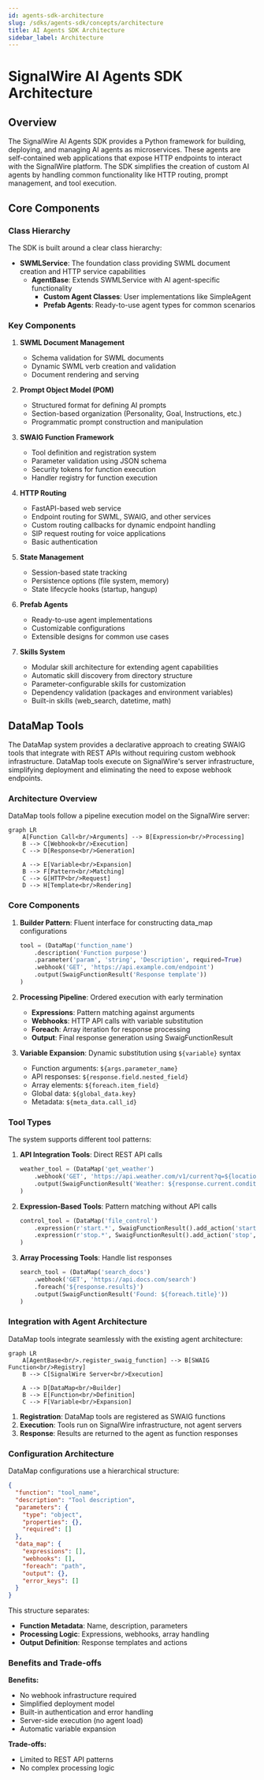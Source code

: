 ```yaml
---
id: agents-sdk-architecture
slug: /sdks/agents-sdk/concepts/architecture
title: AI Agents SDK Architecture
sidebar_label: Architecture
---
```


# SignalWire AI Agents SDK Architecture

## Overview

The SignalWire AI Agents SDK provides a Python framework for building, deploying, and managing AI agents as microservices. These agents are self-contained web applications that expose HTTP endpoints to interact with the SignalWire platform. The SDK simplifies the creation of custom AI agents by handling common functionality like HTTP routing, prompt management, and tool execution.

## Core Components

### Class Hierarchy

The SDK is built around a clear class hierarchy:

- **SWMLService**: The foundation class providing SWML document creation and HTTP service capabilities
  - **AgentBase**: Extends SWMLService with AI agent-specific functionality
    - **Custom Agent Classes**: User implementations like SimpleAgent
    - **Prefab Agents**: Ready-to-use agent types for common scenarios

### Key Components

1. **SWML Document Management**
   - Schema validation for SWML documents
   - Dynamic SWML verb creation and validation
   - Document rendering and serving

2. **Prompt Object Model (POM)**
   - Structured format for defining AI prompts
   - Section-based organization (Personality, Goal, Instructions, etc.)
   - Programmatic prompt construction and manipulation

3. **SWAIG Function Framework**
   - Tool definition and registration system
   - Parameter validation using JSON schema
   - Security tokens for function execution
   - Handler registry for function execution

4. **HTTP Routing**
   - FastAPI-based web service
   - Endpoint routing for SWML, SWAIG, and other services
   - Custom routing callbacks for dynamic endpoint handling
   - SIP request routing for voice applications
   - Basic authentication

5. **State Management**
   - Session-based state tracking
   - Persistence options (file system, memory)
   - State lifecycle hooks (startup, hangup)

6. **Prefab Agents**
   - Ready-to-use agent implementations
   - Customizable configurations
   - Extensible designs for common use cases

7. **Skills System**
   - Modular skill architecture for extending agent capabilities
   - Automatic skill discovery from directory structure
   - Parameter-configurable skills for customization
   - Dependency validation (packages and environment variables)
   - Built-in skills (web_search, datetime, math)

## DataMap Tools

The DataMap system provides a declarative approach to creating SWAIG tools that integrate with REST APIs without requiring custom webhook infrastructure. DataMap tools execute on SignalWire's server infrastructure, simplifying deployment and eliminating the need to expose webhook endpoints.

### Architecture Overview

DataMap tools follow a pipeline execution model on the SignalWire server:

```mermaid
graph LR
    A[Function Call<br/>Arguments] --> B[Expression<br/>Processing]
    B --> C[Webhook<br/>Execution]
    C --> D[Response<br/>Generation]
    
    A --> E[Variable<br/>Expansion]
    B --> F[Pattern<br/>Matching]
    C --> G[HTTP<br/>Request]
    D --> H[Template<br/>Rendering]
```

### Core Components

1. **Builder Pattern**: Fluent interface for constructing data_map configurations
   ```python
   tool = (DataMap('function_name')
       .description('Function purpose')
       .parameter('param', 'string', 'Description', required=True)
       .webhook('GET', 'https://api.example.com/endpoint')
       .output(SwaigFunctionResult('Response template'))
   )
   ```

2. **Processing Pipeline**: Ordered execution with early termination
   - **Expressions**: Pattern matching against arguments
   - **Webhooks**: HTTP API calls with variable substitution
   - **Foreach**: Array iteration for response processing
   - **Output**: Final response generation using SwaigFunctionResult

3. **Variable Expansion**: Dynamic substitution using `${variable}` syntax
   - Function arguments: `${args.parameter_name}`
   - API responses: `${response.field.nested_field}`
   - Array elements: `${foreach.item_field}`
   - Global data: `${global_data.key}`
   - Metadata: `${meta_data.call_id}`

### Tool Types

The system supports different tool patterns:

1. **API Integration Tools**: Direct REST API calls
   ```python
   weather_tool = (DataMap('get_weather')
       .webhook('GET', 'https://api.weather.com/v1/current?q=${location}')
       .output(SwaigFunctionResult('Weather: ${response.current.condition}'))
   )
   ```

2. **Expression-Based Tools**: Pattern matching without API calls
   ```python
   control_tool = (DataMap('file_control')
       .expression(r'start.*', SwaigFunctionResult().add_action('start', True))
       .expression(r'stop.*', SwaigFunctionResult().add_action('stop', True))
   )
   ```

3. **Array Processing Tools**: Handle list responses
   ```python
   search_tool = (DataMap('search_docs')
       .webhook('GET', 'https://api.docs.com/search')
       .foreach('${response.results}')
       .output(SwaigFunctionResult('Found: ${foreach.title}'))
   )
   ```

### Integration with Agent Architecture

DataMap tools integrate seamlessly with the existing agent architecture:

```mermaid
graph LR
    A[AgentBase<br/>.register_swaig_function] --> B[SWAIG Function<br/>Registry]
    B --> C[SignalWire Server<br/>Execution]
    
    A --> D[DataMap<br/>Builder]
    B --> E[Function<br/>Definition]
    C --> F[Variable<br/>Expansion]
```

1. **Registration**: DataMap tools are registered as SWAIG functions
2. **Execution**: Tools run on SignalWire infrastructure, not agent servers
3. **Response**: Results are returned to the agent as function responses

### Configuration Architecture

DataMap configurations use a hierarchical structure:

```json
{
  "function": "tool_name",
  "description": "Tool description", 
  "parameters": {
    "type": "object",
    "properties": {},
    "required": []
  },
  "data_map": {
    "expressions": [],
    "webhooks": [], 
    "foreach": "path",
    "output": {},
    "error_keys": []
  }
}
```

This structure separates:
- **Function Metadata**: Name, description, parameters
- **Processing Logic**: Expressions, webhooks, array handling
- **Output Definition**: Response templates and actions

### Benefits and Trade-offs

**Benefits:**
- No webhook infrastructure required
- Simplified deployment model
- Built-in authentication and error handling
- Server-side execution (no agent load)
- Automatic variable expansion

**Trade-offs:**
- Limited to REST API patterns
- No complex processing logic 